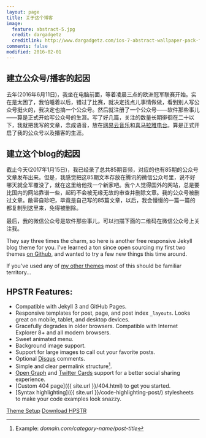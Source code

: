 ```yaml
---
layout: page
title: 关于这个博客
image:
  feature: abstract-5.jpg
  credit: dargadgetz
  creditlink: http://www.dargadgetz.com/ios-7-abstract-wallpaper-pack-for-iphone-5-and-ipod-touch-retina/
comments: false
modified: 2016-02-01
---
```

## 建立公众号/播客的起因

去年(2016年6月11日)，我坐在电脑前面，等着凌晨三点的欧洲冠军联赛开始。实在是太困了，我怕睡着以后，错过了比赛，就决定找点儿事情做做，看到别人写公众号挺火的，我决定也搞一个公众号。然后就注册了一个公众号——软件那些事儿——算是正式开始写公众号的生涯。写了好几篇，关注的数量长期徘徊在二十以下，我就把我写的文章，念成语音，放在[网易云音乐](http://music.163.com/#/djradio?id=336387122)和[喜马拉雅电台](http://www.ximalaya.com/46905980/album/4494083)。算是正式开启了我的公众号以及播客的生涯。

## 建立这个blog的起因

截止今天(2017年1月15日)，我已经录了总共85期音频，对应的也有85期的公众号文章发布出来。但是，我感觉把这85期文本存放在腾讯的微信公众号里，说不好哪天就全军覆没了，就在这里给他找一个新家吧。我个人觉得国外的网站，总是要比国内的网站靠谱一些，起码不会被无缘无故的审查并删除文章。我的公众号被删过文章。敝帚自珍吧，毕竟是自己写的85篇文章，以后，我会慢慢的一篇一篇的都复制到这里来，免得被删除。

最后，我的微信公众号是软件那些事儿，可以扫描下面的二维码在微信公众号上关注我。

They say three times the charm, so here is another free responsive Jekyll blog theme for you. I've learned a ton since open sourcing my first two themes [on Github](http://github.com/mmistakes), and wanted to try a few new things this time around. 

If you've used any of [my other themes](http://mademistakes.com/work/jekyll-themes/) most of this should be familiar territory...

## HPSTR Features:

* Compatible with Jekyll 3 and GitHub Pages.
* Responsive templates for post, page, and post index `_layouts`. Looks great on mobile, tablet, and desktop devices.
* Gracefully degrades in older browsers. Compatible with Internet Explorer 8+ and all modern browsers.  
* Sweet animated menu.
* Background image support.
* Support for large images to call out your favorite posts.
* Optional [Disqus](http://disqus.com) comments.
* Simple and clear permalink structure[^1].
* [Open Graph](https://developers.facebook.com/docs/opengraph/) and [Twitter Cards](https://dev.twitter.com/docs/cards) support for a better social sharing experience.
* [Custom 404 page]({{ site.url }}/404.html) to get you started.
* [Syntax highlighting]({{ site.url }}/code-highlighting-post/) stylesheets to make your code examples look snazzy.

<div markdown="0"><a href="{{ site.url }}/theme-setup/" class="btn btn-info">Theme Setup</a> <a href="https://github.com/mmistakes/hpstr-jekyll-theme" class="btn btn-success">Download HPSTR</a></div>

[^1]: Example: *domain.com/category-name/post-title*
